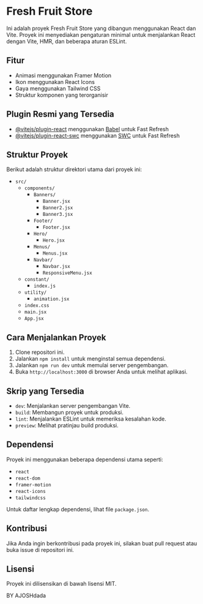# Fresh Fruit Store

Ini adalah proyek Fresh Fruit Store yang dibangun menggunakan React dan Vite. Proyek ini menyediakan pengaturan minimal untuk menjalankan React dengan Vite, HMR, dan beberapa aturan ESLint.

## Fitur

- Animasi menggunakan Framer Motion
- Ikon menggunakan React Icons
- Gaya menggunakan Tailwind CSS
- Struktur komponen yang terorganisir

## Plugin Resmi yang Tersedia

- [@vitejs/plugin-react](https://github.com/vitejs/vite-plugin-react/blob/main/packages/plugin-react/README.md) menggunakan [Babel](https://babeljs.io/) untuk Fast Refresh
- [@vitejs/plugin-react-swc](https://github.com/vitejs/vite-plugin-react-swc) menggunakan [SWC](https://swc.rs/) untuk Fast Refresh

## Struktur Proyek

Berikut adalah struktur direktori utama dari proyek ini:

- `src/`
  - `components/`
    - `Banners/`
      - `Banner.jsx`
      - `Banner2.jsx`
      - `Banner3.jsx`
    - `Footer/`
      - `Footer.jsx`
    - `Hero/`
      - `Hero.jsx`
    - `Menus/`
      - `Menus.jsx`
    - `Navbar/`
      - `Navbar.jsx`
      - `ResponsiveMenu.jsx`
  - `constant/`
    - `index.js`
  - `utility/`
    - `animation.jsx`
  - `index.css`
  - `main.jsx`
  - `App.jsx`

## Cara Menjalankan Proyek

1. Clone repositori ini.
2. Jalankan `npm install` untuk menginstal semua dependensi.
3. Jalankan `npm run dev` untuk memulai server pengembangan.
4. Buka `http://localhost:3000` di browser Anda untuk melihat aplikasi.

## Skrip yang Tersedia

- `dev`: Menjalankan server pengembangan Vite.
- `build`: Membangun proyek untuk produksi.
- `lint`: Menjalankan ESLint untuk memeriksa kesalahan kode.
- `preview`: Melihat pratinjau build produksi.

## Dependensi

Proyek ini menggunakan beberapa dependensi utama seperti:

- `react`
- `react-dom`
- `framer-motion`
- `react-icons`
- `tailwindcss`

Untuk daftar lengkap dependensi, lihat file `package.json`.

## Kontribusi

Jika Anda ingin berkontribusi pada proyek ini, silakan buat pull request atau buka issue di repositori ini.

## Lisensi

Proyek ini dilisensikan di bawah lisensi MIT.

BY AJOSHdada